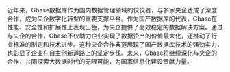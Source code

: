 近年来，Gbase数据库作为国内数据管理领域的佼佼者，与多家央企达成了深度合作，成为央企数字化转型的重要支撑平台。作为国产数据库的代表，Gbase在性能、安全性和扩展性上表现出色，为央企提供了高效稳定的数据解决方案。通过与央企的合作，Gbase不仅助力企业实现了数据资产的价值最大化，还推动了行业标准的制定和技术进步。这种央企合作典范展现了国产数据库技术的强劲实力，也彰显了企业在自主创新道路上的坚定步伐。未来，Gbase将继续深化与央企的合作，共同探索大数据时代的无限可能，为国家信息化建设贡献力量。